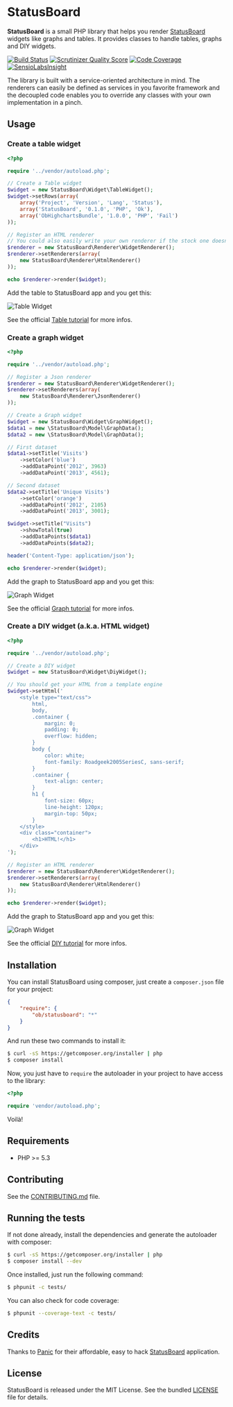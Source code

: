 # StatusBoard

**StatusBoard** is a small PHP library that helps you render [StatusBoard](http://panic.com/statusboard/) widgets like
graphs and tables. It provides classes to handle tables, graphs and DIY widgets.

[![Build Status](https://travis-ci.org/marcaube/StatusBoard.png?branch=master)](https://travis-ci.org/marcaube/StatusBoard)
[![Scrutinizer Quality Score](https://scrutinizer-ci.com/g/marcaube/StatusBoard/badges/quality-score.png?s=a478bbd524d03e6909e5560a4b10e3775ce022ce)](https://scrutinizer-ci.com/g/marcaube/StatusBoard/)
[![Code Coverage](https://scrutinizer-ci.com/g/marcaube/StatusBoard/badges/coverage.png?s=3173a082911b93f967a732443565f71d91063f56)](https://scrutinizer-ci.com/g/marcaube/StatusBoard/)
[![SensioLabsInsight](https://insight.sensiolabs.com/projects/2c074af8-7d3d-4459-b54f-80fdbb110f4c/mini.png)](https://insight.sensiolabs.com/projects/2c074af8-7d3d-4459-b54f-80fdbb110f4c)

The library is built with a service-oriented architecture in mind. The renderers can easily be defined as services in
you favorite framework and the decoupled code enables you to override any classes with your own implementation in a
pinch.


## Usage

### Create a table widget

```php
<?php

require '../vendor/autoload.php';

// Create a Table widget
$widget = new StatusBoard\Widget\TableWidget();
$widget->setRows(array(
    array('Project', 'Version', 'Lang', 'Status'),
    array('StatusBoard', '0.1.0', 'PHP', 'Ok'),
    array('ObHighchartsBundle', '1.0.0', 'PHP', 'Fail')
));

// Register an HTML renderer
// You could also easily write your own renderer if the stock one doesn't fit your needs
$renderer = new StatusBoard\Renderer\WidgetRenderer();
$renderer->setRenderers(array(
    new StatusBoard\Renderer\HtmlRenderer()
));

echo $renderer->render($widget);
```

Add the table to StatusBoard app and you get this:

![Table Widget](doc/table-01.jpg)

See the official [Table tutorial](http://www.panic.com/statusboard/docs/table_tutorial.pdf) for more infos.


### Create a graph widget

```php
<?php

require '../vendor/autoload.php';

// Register a Json renderer
$renderer = new StatusBoard\Renderer\WidgetRenderer();
$renderer->setRenderers(array(
    new StatusBoard\Renderer\JsonRenderer()
));

// Create a Graph widget
$widget = new StatusBoard\Widget\GraphWidget();
$data1 = new \StatusBoard\Model\GraphData();
$data2 = new \StatusBoard\Model\GraphData();

// First dataset
$data1->setTitle('Visits')
    ->setColor('blue')
    ->addDataPoint('2012', 3963)
    ->addDataPoint('2013', 4561);

// Second dataset
$data2->setTitle('Unique Visits')
    ->setColor('orange')
    ->addDataPoint('2012', 2105)
    ->addDataPoint('2013', 3001);

$widget->setTitle("Visits")
    ->showTotal(true)
    ->addDataPoints($data1)
    ->addDataPoints($data2);

header('Content-Type: application/json');

echo $renderer->render($widget);
```

Add the graph to StatusBoard app and you get this:

![Graph Widget](doc/graph-01.jpg)

See the official [Graph tutorial](http://www.panic.com/statusboard/docs/graph_tutorial.pdf) for more infos.


### Create a DIY widget (a.k.a. HTML widget)

```php
<?php

require '../vendor/autoload.php';

// Create a DIY widget
$widget = new StatusBoard\Widget\DiyWidget();

// You should get your HTML from a template engine
$widget->setHtml('
    <style type="text/css">
        html,
        body,
        .container {
            margin: 0;
            padding: 0;
            overflow: hidden;
        }
        body {
            color: white;
            font-family: Roadgeek2005SeriesC, sans-serif;
        }
        .container {
            text-align: center;
        }
        h1 {
            font-size: 60px;
            line-height: 120px;
            margin-top: 50px;
        }
    </style>
    <div class="container">
        <h1>HTML!</h1>
    </div>
');

// Register an HTML renderer
$renderer = new StatusBoard\Renderer\WidgetRenderer();
$renderer->setRenderers(array(
    new StatusBoard\Renderer\HtmlRenderer()
));

echo $renderer->render($widget);
```

Add the graph to StatusBoard app and you get this:

![Graph Widget](doc/diy-01.jpg)

See the official [DIY tutorial](http://www.panic.com/statusboard/docs/diy_tutorial.pdf) for more infos.


## Installation

You can install StatusBoard using composer, just create a `composer.json` file for your project:

```json
{
    "require": {
        "ob/statusboard": "*"
    }
}
```

And run these two commands to install it:

```bash
$ curl -sS https://getcomposer.org/installer | php
$ composer install
```

Now, you just have to `require` the autoloader in your project to have access to the library:

```php
<?php

require 'vendor/autoload.php';
```

Voilà!


## Requirements

- PHP >= 5.3


## Contributing

See the [CONTRIBUTING.md](CONTRIBUTING.md) file.


## Running the tests

If not done already, install the dependencies and generate the autoloader with composer:

```bash
$ curl -sS https://getcomposer.org/installer | php
$ composer install --dev
```

Once installed, just run the following command:

```bash
$ phpunit -c tests/
```

You can also check for code coverage:

```bash
$ phpunit --coverage-text -c tests/
```


## Credits

Thanks to [Panic](http://panic.com) for their affordable, easy to hack [StatusBoard](http://panic.com/statusboard/)
application.


## License

StatusBoard is released under the MIT License. See the bundled [LICENSE](LICENSE) file for details.
